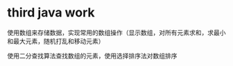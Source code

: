 # third java work
使用数组来存储数据，实现常用的数组操作（显示数组，对所有元素求和，求最小和最大元素，随机打乱和移动元素）

使用二分查找算法查找数组的元素，使用选择排序法对数组排序
